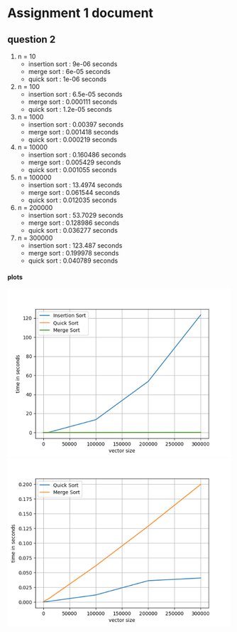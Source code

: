 # Assignment 1 document
## question 2
1. n = 10
    - insertion sort : 9e-06 seconds
    - merge sort : 6e-05 seconds
    - quick sort : 1e-06 seconds
2. n = 100
    - insertion sort : 6.5e-05 seconds
    - merge sort : 0.000111 seconds
    - quick sort : 1.2e-05 seconds
3. n = 1000
    - insertion sort : 0.00397 seconds
    - merge sort : 0.001418 seconds
    - quick sort : 0.000219 seconds
4. n = 10000
    - insertion sort : 0.160486 seconds
    - merge sort : 0.005429 seconds
    - quick sort : 0.001055 seconds
5. n = 100000
    - insertion sort : 13.4974 seconds
    - merge sort : 0.061544 seconds
    - quick sort : 0.012035 seconds
6. n = 200000
    - insertion sort : 53.7029 seconds
    - merge sort : 0.128986 seconds
    - quick sort : 0.036277 seconds
7. n = 300000
    - insertion sort : 123.487 seconds
    - merge sort : 0.199978 seconds
    - quick sort : 0.040789 seconds
#### plots
![plot1](assignment1_plot1.png)
![plot1](assignment1_plot2.png)